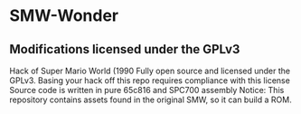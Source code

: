 # SMW-Wonder
## Modifications licensed under the GPLv3
Hack of Super Mario World (1990
Fully open source and licensed under the GPLv3.
Basing your hack off this repo requires compliance with this license
Source code is written in pure 65c816 and SPC700 assembly
Notice: This repository contains assets found in the original SMW, so it can build a ROM.
